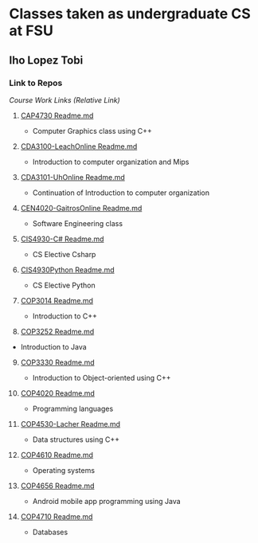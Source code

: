 
# Classes taken as undergraduate CS at FSU

## Iho Lopez Tobi

### Link to Repos

*Course Work Links (Relative Link)*



1. [CAP4730 Readme.md ](CAP4730/ "CAP4730 Readme.md file")
    - Computer Graphics class using C++
    
2. [CDA3100-LeachOnline Readme.md ](CDA3100-LeachOnline/ "CDA3100-LeachOnline Readme.md file")
    - Introduction to computer organization and Mips
   
3. [CDA3101-UhOnline Readme.md ](CDA3101-UhOnline/ "CDA3101-UhOnline Readme.md file")
    - Continuation of Introduction to computer organization
    
4. [CEN4020-GaitrosOnline Readme.md ](CEN4020-GaitrosOnline/ "CEN4020-GaitrosOnline Readme.md file")
    - Software Engineering class
    
5. [CIS4930-C# Readme.md ](CIS4930-C#/ "CIS4930-C# Readme.md file")
    - CS Elective Csharp

6. [CIS4930Python Readme.md ](CIS4930Python/ "A5 Readme.md file")
    - CS Elective Python 
    
7. [COP3014 Readme.md ](COP3014/ "COP3014 Readme.md file")
    - Introduction to C++
 
8. [COP3252 Readme.md ](COP3252/ "COP3252 Readme.md file")
 - Introduction to Java
   
9. [COP3330 Readme.md ](COP3330/ "COP3330 Readme.md file")
    - Introduction to Object-oriented using C++
    
10. [COP4020 Readme.md ](COP4020/ "COP4020 Readme.md file")
    - Programming languages
 
11. [COP4530-Lacher Readme.md ](COP4530-Lacher/ "COP4530-Lacher Readme.md file")
    - Data structures using C++
   
12. [COP4610 Readme.md ](COP4610/ "COP4610 Readme.md file")
    - Operating systems
    
13. [COP4656 Readme.md ](COP4656/ "COP4656 Readme.md file")
    - Android mobile app programming using Java
    
14. [COP4710 Readme.md ](COP4710/ "COP4710 Readme.md file")
    - Databases
    

